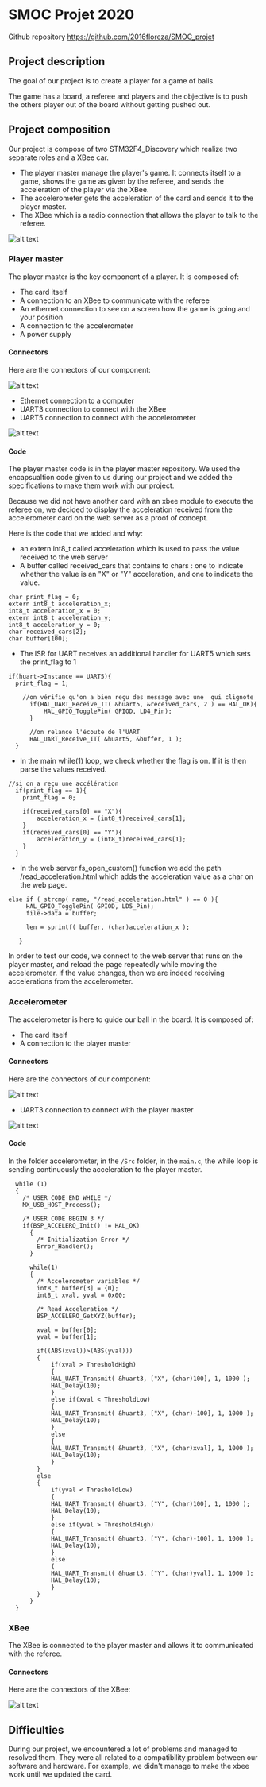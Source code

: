 # SMOC Projet 2020

Github repository <https://github.com/2016floreza/SMOC_projet>

## Project description

The goal of our project is to create a player for a game of balls.

The game has a board, a referee and players and the objective is to push the others player out of the board without getting pushed out.

## Project composition

Our project is compose of two STM32F4_Discovery which realize two separate roles and a XBee car.

- The player master manage the player's game. It connects itself to a game, shows the game as given by the referee, and sends the acceleration of the player via the XBee.
- The accelerometer gets the acceleration of the card and sends it to the player master.
- The XBee which is a radio connection that allows the player to talk to the referee.

![alt text](https://i.imgur.com/zzuDaRo.jpg)

### Player master

The player master is the key component of a player. It is composed of:

- The card itself
- A connection to an XBee to communicate with the referee
- An ethernet connection to see on a screen how the game is going and your position
- A connection to the accelerometer
- A power supply

#### Connectors

Here are the connectors of our component:

![alt text](https://i.imgur.com/14SzJDT.jpg)

- Ethernet connection to a computer
- UART3 connection to connect with the XBee
- UART5 connection to connect with the accelerometer

![alt text](https://i.imgur.com/87Xh0GA.jpg)

#### Code

The player master code is in the player master repository. We used the encapsualtion code given to us during our project and we added the specifications to make them work with our project.

Because we did not have another card with an xbee module to execute the referee on, we decided to display the acceleration received from the accelerometer card on the web server as a proof of concept.

Here is the code that we added and why:

- an extern int8_t called acceleration which is used to pass the value received to the web server
- A buffer called received_cars that contains to chars : one to indicate whether the value is an "X" or "Y" acceleration, and one to indicate the value.

```c=
char print_flag = 0;
extern int8_t acceleration_x;
int8_t acceleration_x = 0;
extern int8_t acceleration_y;
int8_t acceleration_y = 0;
char received_cars[2];
char buffer[100];
```

- The ISR for UART receives an additional handler for UART5 which sets the print_flag to 1

```c=
if(huart->Instance == UART5){
  print_flag = 1;

    //on vérifie qu'on a bien reçu des message avec une  qui clignote
      if(HAL_UART_Receive_IT( &huart5, &received_cars, 2 ) == HAL_OK){
          HAL_GPIO_TogglePin( GPIOD, LD4_Pin);
      }

      //on relance l'écoute de l'UART
      HAL_UART_Receive_IT( &huart5, &buffer, 1 );
  }
```

- In the main while(1) loop, we check whether the flag is on. If it is then parse the values received.

```c=
//si on a reçu une accélération
  if(print_flag == 1){
    print_flag = 0;

    if(received_cars[0] == "X"){
        acceleration_x = (int8_t)received_cars[1];
    }
    if(received_cars[0] == "Y"){
        acceleration_y = (int8_t)received_cars[1];
    }
  }
```

- In the web server fs_open_custom() function we add the path /read_acceleration.html which adds the acceleration value as a char on the web page.

```c=
else if ( strcmp( name, "/read_acceleration.html" ) == 0 ){
     HAL_GPIO_TogglePin( GPIOD, LD5_Pin);
     file->data = buffer;

     len = sprintf( buffer, (char)acceleration_x );

   }
```

In order to test our code, we connect to the web server that runs on the player master, and reload the page repeatedly while moving the accelerometer. if the value changes, then we are indeed receiving accelerations from the accelerometer.

### Accelerometer

The accelerometer is here to guide our ball in the board. It is composed of:

- The card itself
- A connection to the player master

#### Connectors

Here are the connectors of our component:

![alt text](https://i.imgur.com/btSqDSW.png)

- UART3 connection to connect with the player master

![alt text](https://i.imgur.com/eCgvbAS.jpg)

#### Code

In the folder accelerometer, in the `/Src` folder, in the `main.c`, the while loop is sending continuously the acceleration to the player master.

```c=
  while (1)
  {
    /* USER CODE END WHILE */
    MX_USB_HOST_Process();

    /* USER CODE BEGIN 3 */
    if(BSP_ACCELERO_Init() != HAL_OK)
      {
        /* Initialization Error */
        Error_Handler();
      }

      while(1)
      {
        /* Accelerometer variables */
        int8_t buffer[3] = {0};
        int8_t xval, yval = 0x00;

        /* Read Acceleration */
        BSP_ACCELERO_GetXYZ(buffer);

        xval = buffer[0];
        yval = buffer[1];

        if((ABS(xval))>(ABS(yval)))
        {
            if(xval > ThresholdHigh)
            {
            HAL_UART_Transmit( &huart3, ["X", (char)100], 1, 1000 );
            HAL_Delay(10);
            }
            else if(xval < ThresholdLow)
            {
            HAL_UART_Transmit( &huart3, ["X", (char)-100], 1, 1000 );
            HAL_Delay(10);
            }
            else
            {
            HAL_UART_Transmit( &huart3, ["X", (char)xval], 1, 1000 );
            HAL_Delay(10);
            }
        }
        else
        {
            if(yval < ThresholdLow)
            {
            HAL_UART_Transmit( &huart3, ["Y", (char)100], 1, 1000 );
            HAL_Delay(10);
            }
            else if(yval > ThresholdHigh)
            {
            HAL_UART_Transmit( &huart3, ["Y", (char)-100], 1, 1000 );
            HAL_Delay(10);
            }
            else
            {
            HAL_UART_Transmit( &huart3, ["Y", (char)yval], 1, 1000 );
            HAL_Delay(10);
            }
        }
      }
  }
```

### XBee

The XBee is connected to the player master and allows it to communicated with the referee.

#### Connectors

Here are the connectors of the XBee:

![alt text](https://i.imgur.com/CRlMAvm.jpg)

## Difficulties

During our project, we encountered a lot of problems and managed to resolved them. They were all related to a compatibility problem between our software and hardware. For example, we didn't manage to make the xbee work until we updated the card.
